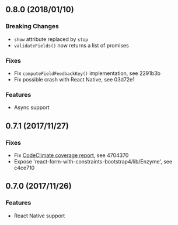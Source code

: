 ## 0.8.0 (2018/01/10)

### Breaking Changes

- `show` attribute replaced by `stop`
- `validateFields()` now returns a list of promises

### Fixes

- Fix `computeFieldFeedbackKey()` implementation, see 2291b3b
- Fix possible crash with React Native, see 03d72e1

### Features

- Async support

## 0.7.1 (2017/11/27)

### Fixes

- Fix [CodeClimate coverage report](https://codeclimate.com/github/tkrotoff/react-form-with-constraints), see 4704370
- Expose 'react-form-with-constraints-bootstrap4/lib/Enzyme', see c4ce710

## 0.7.0 (2017/11/26)

### Features

- React Native support
